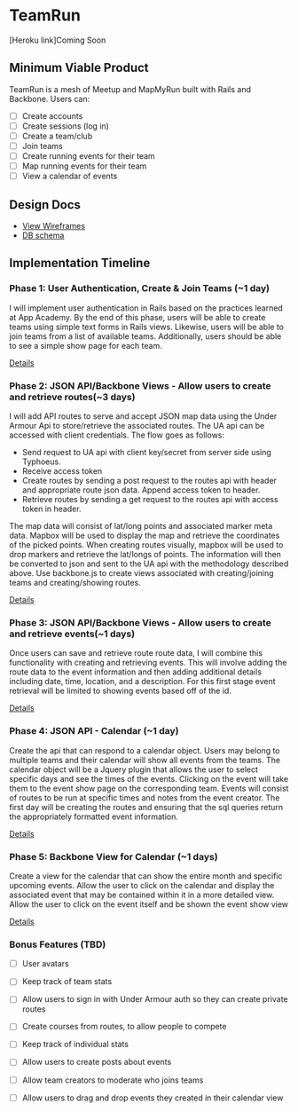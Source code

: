 # TeamRun

[Heroku link]Coming Soon

[heroku]: http://flux-capacitr.herokuapp.com

## Minimum Viable Product
TeamRun is a mesh of Meetup and MapMyRun built with Rails and Backbone.  Users can:

- [ ] Create accounts
- [ ] Create sessions (log in)
- [ ] Create a team/club
- [ ] Join teams
- [ ] Create running events for their team
- [ ] Map running events for their team
- [ ] View a calendar of events

## Design Docs
* [View Wireframes][views]
* [DB schema][schema]

[views]: ./docs/views.md
[schema]: ./docs/schema.md

## Implementation Timeline

### Phase 1: User Authentication, Create & Join Teams (~1 day)
I will implement user authentication in Rails based on the practices learned at
App Academy. By the end of this phase, users will be able to create teams using simple text forms in Rails views. Likewise, users will be able to join teams from a list of available teams. Additionally, users should be able to see a simple show page for each team.

[Details][phase-one]

### Phase 2: JSON API/Backbone Views - Allow users to create and retrieve routes(~3 days)
I will add API routes to serve and accept JSON map data using the Under Armour Api to store/retrieve the associated routes.
The UA api can be accessed with client credentials. The flow goes as follows:
* Send request to UA api with client key/secret from server side using Typhoeus.
* Receive access token
* Create routes by sending a post request to the routes api with header and appropriate route json data. Append access token to header.
* Retrieve routes by sending a get request to the routes api with access token in header.

The map data will consist of lat/long points and associated marker meta data. Mapbox will be used to display the map and retrieve the coordinates of the picked points. When creating routes visually, mapbox will be used to drop markers and retrieve the lat/longs of points.  The information will then be converted to json and sent to the UA api with the methodology described above.  Use backbone.js to create views associated with creating/joining teams and creating/showing routes.

[Details][phase-two]

### Phase 3: JSON API/Backbone Views - Allow users to create and retrieve events(~1 days)
Once users can save and retrieve route route data, I will combine this functionality with creating and retrieving events. This will involve adding the route data to the event information and then adding additional details including date, time, location, and a description.  For this first stage event retrieval will be limited to showing events based off of the id.

[Details][phase-three]

### Phase 4: JSON API - Calendar (~1 day)
Create the api that can respond to a calendar object. Users may belong to multiple teams and their calendar will show all events from the teams.  The calendar object will be a Jquery plugin that allows the user to select specific days and see the times of the events.  Clicking on the event will take them to the event show page on the corresponding team. Events will consist of routes to be run at specific times and notes from the event creator.  The first day will be creating the routes and ensuring that the sql queries return the appropriately formatted event information.

[Details][phase-four]

### Phase 5: Backbone View for Calendar (~1 days)
Create a view for the calendar that can show the entire month and specific upcoming events. Allow the user to click on the calendar and display the associated event that may be contained within it in a more detailed view.  Allow the user to click on the event itself and be shown the event show view

[Details][phase-five]


### Bonus Features (TBD)
- [ ] User avatars
- [ ] Keep track of team stats
- [ ] Allow users to sign in with Under Armour auth so they can create private routes
- [ ] Create courses from routes, to allow people to compete
- [ ] Keep track of individual stats
- [ ] Allow users to create posts about events
- [ ] Allow team creators to moderate who joins teams
- [ ] Allow users to drag and drop events they created in their calendar view


[phase-one]: ./docs/phases/phase1.md
[phase-two]: ./docs/phases/phase2.md
[phase-three]: ./docs/phases/phase3.md
[phase-four]: ./docs/phases/phase4.md
[phase-five]: ./docs/phases/phase5.md
